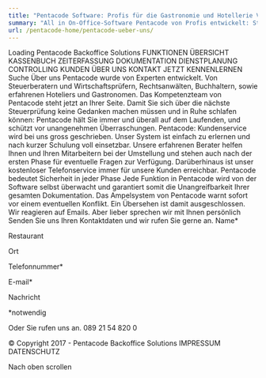 ```yaml
---
title: "Pentacode Software: Profis für die Gastronomie und Hotellerie Verwaltung"
summary: "All in On-Office-Software Pentacode von Profis entwickelt: Steuerberater, Wirtschaftsprüfer, Rechtsanwälte, Buchhalter und Hoteliers und Gastronomen selbst."
url: /pentacode-home/pentacode-ueber-uns/
---
```


Loading
Pentacode Backoffice Solutions
FUNKTIONEN
ÜBERSICHT
KASSENBUCH
ZEITERFASSUNG
DOKUMENTATION
DIENSTPLANUNG
CONTROLLING
KUNDEN
ÜBER UNS
KONTAKT
JETZT KENNENLERNEN
Suche
Über uns
Pentacode wurde von Experten entwickelt. Von Steuerberatern und Wirtschaftsprüfern, Rechtsanwälten, Buchhaltern, sowie erfahrenen Hoteliers und Gastronomen. Das Kompetenzteam von Pentacode steht jetzt an Ihrer Seite.
Damit Sie sich über die nächste Steuerprüfung keine Gedanken machen müssen und in Ruhe schlafen können: Pentacode hält Sie immer und überall auf dem Laufenden, und schützt vor unangenehmen Überraschungen.
Pentacode: Kundenservice wird bei uns gross geschrieben.
Unser System ist einfach zu erlernen und nach kurzer Schulung voll einsetzbar. Unsere erfahrenen Berater helfen Ihnen und Ihren Mitarbeitern bei der Umstellung und stehen auch nach der ersten Phase für eventuelle Fragen zur Verfügung. Darüberhinaus ist unser kostenloser Telefonservice immer für unsere Kunden erreichbar.
Pentacode bedeutet Sicherheit in jeder Phase
Jede Funktion in Pentacode wird von der Software selbst überwacht und garantiert somit die Unangreifbarkeit Ihrer gesamten Dokumentation. Das Ampelsystem von Pentacode warnt sofort vor einem eventuellen Konflikt. Ein Übersehen ist damit ausgeschlossen.
Wir reagieren auf Emails. Aber lieber sprechen wir mit Ihnen persönlich
Senden Sie uns Ihren Kontaktdaten und wir rufen Sie gerne an.
Name\*

Restaurant

Ort

Telefonnummer\*

E-mail\*

Nachricht

\*notwendig

Oder Sie rufen uns an. 089 21 54 820 0

© Copyright 2017 - Pentacode Backoffice Solutions IMPRESSUM DATENSCHUTZ

Nach oben scrollen

